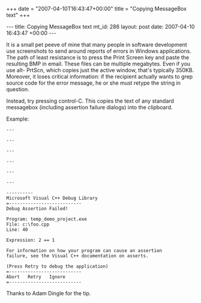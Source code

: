 +++
date = "2007-04-10T16:43:47+00:00"
title = "Copying MessageBox text"
+++

\--- title: Copying MessageBox text mt_id: 286 layout: post date: 2007-04-10
16:43:47 +00:00 \---

It is a small pet peeve of mine that many people in software development use
screenshots to send around reports of errors in Windows applications. The path
of least resistance is to press the Print Screen key and paste the resulting
BMP in email. These files can be multiple megabytes. Even if you use alt-
PrtScn, which copies just the active window, that's typically 350KB. Moreover,
it loses critical information: if the recipient actually wants to grep source
code for the error message, he or she must retype the string in question.

Instead, try pressing control-C. This copies the text of any standard
messagebox (including assertion failure dialogs) into the clipboard.

Example:

    
    
    ---
    
    ---
    
    ---
    
    ---
    
    ---
    
    ---
    
    ----------
    Microsoft Visual C++ Debug Library
    =---------------------------
    Debug Assertion Failed!
    
    Program: temp_demo_project.exe
    File: c:\foo.cpp
    Line: 40
    
    Expression: 2 == 1
    
    For information on how your program can cause an assertion
    failure, see the Visual C++ documentation on asserts.
    
    (Press Retry to debug the application)
    =---------------------------
    Abort   Retry   Ignore
    =---------------------------

Thanks to Adam Dingle for the tip.

